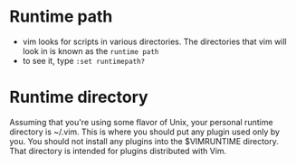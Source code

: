 
# Runtime path
- vim looks for scripts in various directories. The directories that vim will look in is known as the `runtime path`
- to see it, type `:set runtimepath?`

# Runtime directory
Assuming that you're using some flavor of Unix, your personal runtime directory is ~/.vim. This is where you should put any plugin used only by you.
You should not install any plugins into the $VIMRUNTIME directory. That directory is intended for plugins distributed with Vim.
